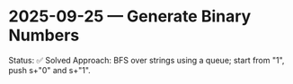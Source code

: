 # 2025-09-25 — Generate Binary Numbers

Status: ✅ Solved
Approach: BFS over strings using a queue; start from "1", push s+"0" and s+"1".
